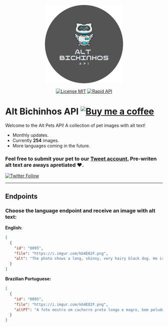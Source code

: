 <p align="center">
<img  alt="Alt Bicinhos API logo. Grey background with a cartoon of a cat robot." src="./media/logo.png" width=250></a>
</p>
<p align="center">
<a href="https://github.com/ashtrindade/altbichinhos/blob/main/LICENSE.md"><img alt="License MIT" src="https://img.shields.io/apm/l/atomic-design-ui.svg?"></a>
<a href="https://rapidapi.com/ashtrindade/api/alt-bichinhos"><img alt="Rapid API" src="https://img.shields.io/badge/-RapidAPI-1d4371"></a>
</p>

# Alt Bichinhos API <a href="https://www.buymeacoffee.com/onlyashd"><img src="https://i.imgur.com/f1dRT70.png" alt="Buy me a coffee" width=125></a>
Welcome to the Alt Pets API! A collection of pet images with alt text!

- Monthly updates. 
- Currently **254** images.
- More languages coming in the future. 

### Feel free to submit your pet to our <a href="https://twitter.com/altbichinhos">Tweet account.</a> Pre-writen alt text are aways apretiated ♥.
<a href="https://twitter.com/altbichinhos"><img alt="Twitter Follow" src="https://img.shields.io/twitter/follow/altbichinhos?label=%40altbichinhos&style=social"></a>

---

## Endpoints
### Choose the language endpoint and receive an image with alt text:
**English:**
```json
[
  {
    "id": "0095",
    "file": "https://i.imgur.com/kb4E82F.png",
    "alt": "The photo shows a long, skinny, very hairy black dog. He is lying on his back with his head to the right. In her belly, well shrunk, is a black kitten. He is very small and stares at the camera with his little green eyes. They are lying on the floor, on top of a blue and white rug."
  }
]
```

**Brazilian Portuguese:**
```json
[
  {
    "id": "0095",
    "file": "https://i.imgur.com/kb4E82F.png",
    "altPT": "A foto mostra um cachorro preto longo e magro, bem peludo. Está deitado de costas, com a cabeça para a direita. Em sua barriga, bem encolhido, está um gatinho também preto. Ele é bem pequeno e encara a câmera com seus olhinhos verdes. Estão deitados no chão, em cima de um tapete azul e branco."
  }
]
```
